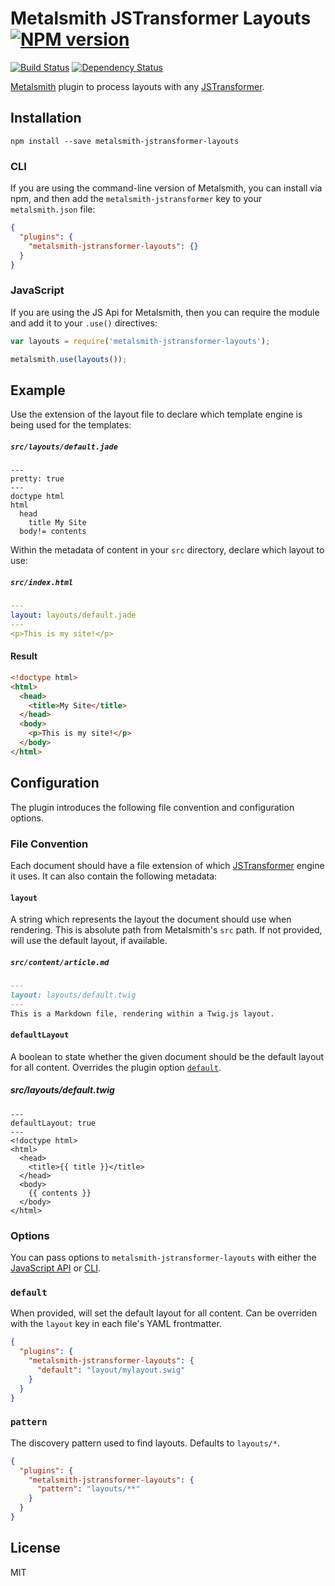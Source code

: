 # Metalsmith JSTransformer Layouts [![NPM version](https://img.shields.io/npm/v/metalsmith-jstransformer-layouts.svg)](https://www.npmjs.org/package/metalsmith-jstransformer-layouts)

[![Build Status](https://img.shields.io/travis/RobLoach/metalsmith-jstransformer-layouts/master.svg)](https://travis-ci.org/RobLoach/metalsmith-jstransformer-layouts)
[![Dependency Status](https://david-dm.org/RobLoach/metalsmith-jstransformer-layouts.png)](https://david-dm.org/RobLoach/metalsmith-jstransformer-layouts)

[Metalsmith](http://metalsmith.io) plugin to process layouts with any [JSTransformer](http://github.com/jstransformers).

## Installation

    npm install --save metalsmith-jstransformer-layouts

### CLI

If you are using the command-line version of Metalsmith, you can install via npm, and then add the `metalsmith-jstransformer` key to your `metalsmith.json` file:

```json
{
  "plugins": {
    "metalsmith-jstransformer-layouts": {}
  }
}
```

### JavaScript

If you are using the JS Api for Metalsmith, then you can require the module and add it to your `.use()` directives:

```js
var layouts = require('metalsmith-jstransformer-layouts');

metalsmith.use(layouts());
```

## Example

Use the extension of the layout file to declare which template engine is being used for the templates:

##### `src/layouts/default.jade`

``` jade
---
pretty: true
---
doctype html
html
  head
    title My Site
  body!= contents
```

Within the metadata of content in your `src` directory, declare which layout to use:

##### `src/index.html`

``` yaml
---
layout: layouts/default.jade
---
<p>This is my site!</p>
```

#### Result
``` html
<!doctype html>
<html>
  <head>
    <title>My Site</title>
  </head>
  <body>
    <p>This is my site!</p>
  </body>
</html>
```

## Configuration

The plugin introduces the following file convention and configuration options.

### File Convention

Each document should have a file extension of which [JSTransformer](https://github.com/jstransformers/) engine it uses. It can also contain the following metadata:

#### `layout`

A string which represents the layout the document should use when rendering. This is absolute path from Metalsmith's `src` path. If not provided, will use the default layout, if available.

##### `src/content/article.md`

``` md
---
layout: layouts/default.twig
---
This is a Markdown file, rendering within a Twig.js layout.
```

#### `defaultLayout`

A boolean to state whether the given document should be the default layout for all content. Overrides the plugin option [`default`](#default).

##### src/layouts/default.twig

``` twig
---
defaultLayout: true
---
<!doctype html>
<html>
  <head>
    <title>{{ title }}</title>
  </head>
  <body>
    {{ contents }}
  </body>
</html>
```

### Options

You can pass options to `metalsmith-jstransformer-layouts` with either the [JavaScript API](https://github.com/segmentio/metalsmith#api) or [CLI](https://github.com/segmentio/metalsmith#cli).

### `default`

When provided, will set the default layout for all content. Can be overriden with the `layout` key in each file's YAML frontmatter.

```json
{
  "plugins": {
    "metalsmith-jstransformer-layouts": {
      "default": "layout/mylayout.swig"
    }
  }
}
```

### `pattern`

The discovery pattern used to find layouts. Defaults to `layouts/*`.

```json
{
  "plugins": {
    "metalsmith-jstransformer-layouts": {
      "pattern": "layouts/**"
    }
  }
}
```

## License

MIT
